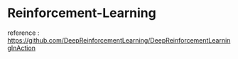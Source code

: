 # Reinforcement-Learning

reference : https://github.com/DeepReinforcementLearning/DeepReinforcementLearningInAction
